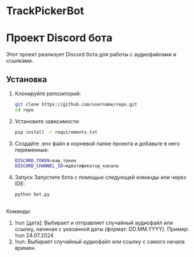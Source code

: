﻿# TrackPickerBot
# Проект Discord бота

Этот проект реализует Discord бота для работы с аудиофайлами и ссылками.

## Установка

1. Клонируйте репозиторий:

   ```bash
   git clone https://github.com/username/repo.git
   cd repo
   
2. Установите зависимости:

   ```bash
   pip install -r requirements.txt
   
3. Создайте .env файл в корневой папке проекта и добавьте в него переменные:

    ```bash
   DISCORD_TOKEN=ваш_токен
   DISCORD_CHANNEL_ID=идентификатор_канала
4. Запуск
   Запустите бота с помощью следующей команды или через IDE:
   ```bash
   python bot.py
  

Команды: 
1. !run [дата]: Выбирает и отправляет случайный аудиофайл или ссылку, начиная с указанной даты (формат: DD.MM.YYYY).
  Пример: !run 24.07.2024
2. !run: Выбирает случайный аудиофайл или ссылку с самого начала времен.
